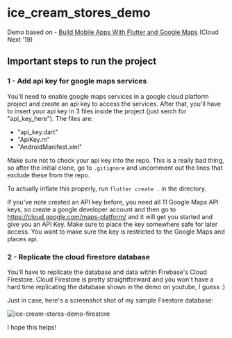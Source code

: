 # ice_cream_stores_demo

Demo based on - [Build Mobile Apps With Flutter and Google Maps](https://www.youtube.com/watch?time_continue=1&v=RpQLFAFqMlw) (Cloud Next '19)

## Important steps to run the project
### 1 - Add api key for google maps services

You'll need to enable google maps services in a google cloud platform project and create an api key to access the services. After that, you'll have to insert your api key in 3 files inside the project (just serch for "api_key_here"). The files are:
- "api_key.dart"
- "ApiKey.m"
- "AndroidManifest.xml"

Make sure not to check your api key into the repo. This is a really bad thing,
so after the initial clone, go to `.gitignore` and uncomment out the lines that
exclude these from the repo.

To actually inflate this properly, run `flutter create .` in the directory.

If you've note created an API key before, you need all 11 Google Maps API keys,
so create a google developer account and then go to
https://cloud.google.com/maps-platform/ and it will get you started and give you
an API Key. Make sure to place the key somewhere safe for later access. You want
to make sure the key is restricted to the Google Maps and places api.

               
### 2 - Replicate the cloud firestore database

You'll have to replicate the database and data within Firebase's Cloud Firestore. Cloud Firestore is pretty straightforward and you won't have a hard time replicating the database shown in the demo on youtube, I guess :)

Just in case, here's a screenshot shot of my sample Firestore database:

![ice-cream-stores-demo-firestore](https://user-images.githubusercontent.com/14852938/67521629-a4f14480-f681-11e9-9f78-cb916a2fa8e1.png)

I hope this helps!
